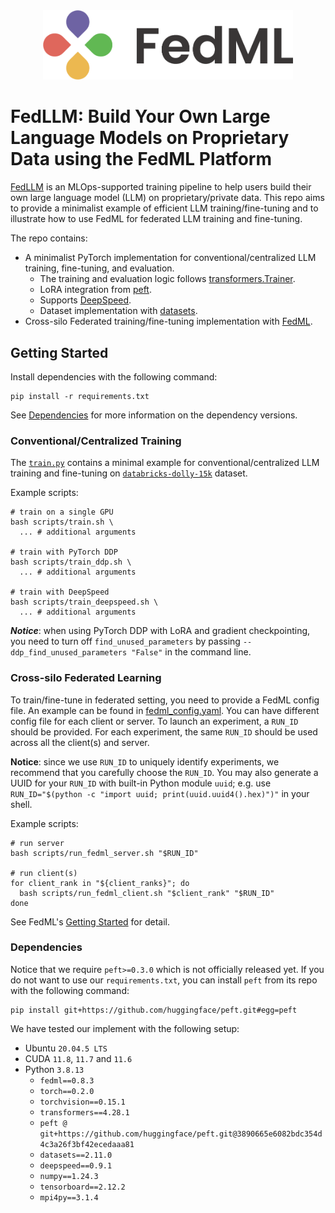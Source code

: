 <div align="center">
 <img src="assets/fedml_logo_light_mode.png" width="400px">
</div>

# FedLLM: Build Your Own Large Language Models on Proprietary Data using the FedML Platform

[FedLLM](https://blog.fedml.ai/releasing-fedllm-build-your-own-large-language-models-on-proprietary-data-using-the-fedml-platform/)
is an MLOps-supported training pipeline to help users build their own large language model (LLM) on proprietary/private
data.
This repo aims to provide a minimalist example of efficient LLM training/fine-tuning
and to illustrate how to use FedML for federated LLM training and fine-tuning.

The repo contains:

- A minimalist PyTorch implementation for conventional/centralized LLM training, fine-tuning, and evaluation.
    - The training and evaluation logic
      follows [transformers.Trainer](https://huggingface.co/docs/transformers/main_classes/trainer).
    - LoRA integration from [peft](https://github.com/huggingface/peft).
    - Supports [DeepSpeed](https://www.deepspeed.ai/).
    - Dataset implementation with [datasets](https://huggingface.co/docs/datasets/index).
- Cross-silo Federated training/fine-tuning implementation with [FedML](https://github.com/FedML-AI/FedML).

## Getting Started

Install dependencies with the following command:

```shell
pip install -r requirements.txt
```

See [Dependencies](#dependencies) for more information on the dependency versions.

### Conventional/Centralized Training

The [`train.py`](train.py) contains a minimal example for conventional/centralized LLM training and fine-tuning
on [`databricks-dolly-15k`](https://github.com/databrickslabs/dolly/tree/master/data) dataset.

Example scripts:

```shell
# train on a single GPU
bash scripts/train.sh \
  ... # additional arguments

# train with PyTorch DDP
bash scripts/train_ddp.sh \
  ... # additional arguments

# train with DeepSpeed
bash scripts/train_deepspeed.sh \
  ... # additional arguments
```

**_Notice_**: when using PyTorch DDP with LoRA and gradient checkpointing,
you need to turn off `find_unused_parameters`
by passing `--ddp_find_unused_parameters "False"` in the command line.

### Cross-silo Federated Learning

To train/fine-tune in federated setting, you need to provide a FedML config file.
An example can be found in [fedml_config.yaml](fedml_config/fedml_config.yaml).
You can have different config file for each client or server.
To launch an experiment, a `RUN_ID` should be provided. For each experiment, the same `RUN_ID` should be used across all
the client(s) and server.

**Notice**: since we use `RUN_ID` to uniquely identify experiments,
we recommend that you carefully choose the `RUN_ID`.
You may also generate a UUID for your `RUN_ID` with built-in Python module `uuid`;
e.g. use `RUN_ID="$(python -c "import uuid; print(uuid.uuid4().hex)")"` in your shell.

Example scripts:

```shell
# run server
bash scripts/run_fedml_server.sh "$RUN_ID"

# run client(s)
for client_rank in "${client_ranks}"; do
  bash scripts/run_fedml_client.sh "$client_rank" "$RUN_ID"
done
```

See FedML's [Getting Started](https://doc.fedml.ai/starter/getting_started.html) for detail.

### Dependencies

Notice that we require `peft>=0.3.0` which is not officially released yet.
If you do not want to use our `requirements.txt`,
you can install `peft` from its repo with the following command:

```shell
pip install git+https://github.com/huggingface/peft.git#egg=peft
```

We have tested our implement with the following setup:

- Ubuntu `20.04.5 LTS`
- CUDA `11.8`, `11.7` and `11.6`
- Python `3.8.13`
    - `fedml==0.8.3`
    - `torch==0.2.0`
    - `torchvision==0.15.1`
    - `transformers==4.28.1`
    - `peft @ git+https://github.com/huggingface/peft.git@3890665e6082bdc354d4c3a26f3bf42ecedaaa81`
    - `datasets==2.11.0`
    - `deepspeed==0.9.1`
    - `numpy==1.24.3`
    - `tensorboard==2.12.2`
    - `mpi4py==3.1.4`
